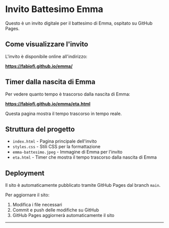 # Invito Battesimo Emma

Questo è un invito digitale per il battesimo di Emma, ospitato su GitHub Pages.

## Come visualizzare l'invito

L'invito è disponibile online all'indirizzo:

**https://fabiofi.github.io/emma/**

## Timer dalla nascita di Emma

Per vedere quanto tempo è trascorso dalla nascita di Emma:

**https://fabiofi.github.io/emma/eta.html**

Questa pagina mostra il tempo trascorso in tempo reale.

## Struttura del progetto

- `index.html` - Pagina principale dell'invito
- `styles.css` - Stili CSS per la formattazione
- `emma-battesimo.jpeg` - Immagine di Emma per l'invito
- `eta.html` - Timer che mostra il tempo trascorso dalla nascita di Emma

## Deployment

Il sito è automaticamente pubblicato tramite GitHub Pages dal branch `main`. 

Per aggiornare il sito:
1. Modifica i file necessari
2. Commit e push delle modifiche su GitHub
3. GitHub Pages aggiornerà automaticamente il sito

---
